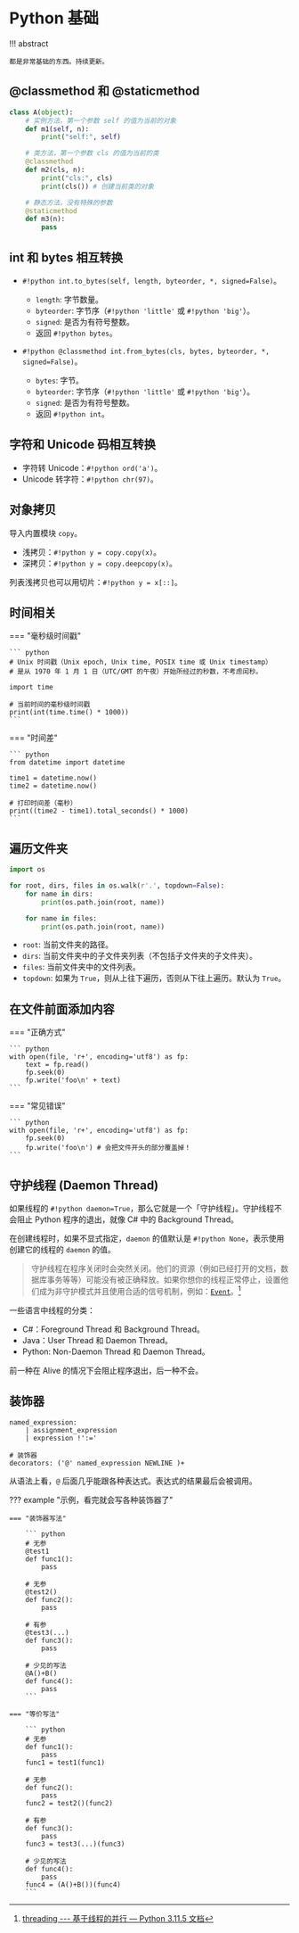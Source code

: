 # Python 基础

!!! abstract

    都是非常基础的东西。持续更新。

## @classmethod 和 @staticmethod

``` python
class A(object):
    # 实例方法，第一个参数 self 的值为当前的对象
    def m1(self, n):
        print("self:", self)

    # 类方法，第一个参数 cls 的值为当前的类
    @classmethod
    def m2(cls, n):
        print("cls:", cls)
        print(cls()) # 创建当前类的对象

    # 静态方法，没有特殊的参数
    @staticmethod
    def m3(n):
        pass
```

## int 和 bytes 相互转换

- `#!python int.to_bytes(self, length, byteorder, *, signed=False)`。
    - `length`: 字节数量。
    - `byteorder`: 字节序（`#!python 'little'` 或 `#!python 'big'`）。
    - `signed`: 是否为有符号整数。
    - 返回 `#!python bytes`。

- `#!python @classmethod int.from_bytes(cls, bytes, byteorder, *, signed=False)`。
    - `bytes`: 字节。
    - `byteorder`: 字节序（`#!python 'little'` 或 `#!python 'big'`）。
    - `signed`: 是否为有符号整数。
    - 返回 `#!python int`。

## 字符和 Unicode 码相互转换

- 字符转 Unicode：`#!python ord('a')`。
- Unicode 转字符：`#!python chr(97)`。

## 对象拷贝

导入内置模块 `copy`。

- 浅拷贝：`#!python y = copy.copy(x)`。
- 深拷贝：`#!python y = copy.deepcopy(x)`。

列表浅拷贝也可以用切片：`#!python y = x[::]`。

## 时间相关

=== "毫秒级时间戳"

    ``` python
    # Unix 时间戳（Unix epoch, Unix time, POSIX time 或 Unix timestamp）
    # 是从 1970 年 1 月 1 日（UTC/GMT 的午夜）开始所经过的秒数，不考虑闰秒。

    import time

    # 当前时间的毫秒级时间戳
    print(int(time.time() * 1000))
    ```

=== "时间差"

    ``` python
    from datetime import datetime

    time1 = datetime.now()
    time2 = datetime.now()

    # 打印时间差（毫秒）
    print((time2 - time1).total_seconds() * 1000)
    ```

## 遍历文件夹

``` python
import os

for root, dirs, files in os.walk(r'.', topdown=False):
    for name in dirs:
        print(os.path.join(root, name))

    for name in files:
        print(os.path.join(root, name))
```

- `root`: 当前文件夹的路径。
- `dirs`: 当前文件夹中的子文件夹列表（不包括子文件夹的子文件夹）。
- `files`: 当前文件夹中的文件列表。
- `topdown`: 如果为 `True`，则从上往下遍历，否则从下往上遍历。默认为 `True`。

## 在文件前面添加内容

=== "正确方式"

    ``` python
    with open(file, 'r+', encoding='utf8') as fp:
        text = fp.read()
        fp.seek(0)
        fp.write('foo\n' + text)
    ```

=== "常见错误"

    ``` python
    with open(file, 'r+', encoding='utf8') as fp:
        fp.seek(0)
        fp.write('foo\n') # 会把文件开头的部分覆盖掉！
    ```

## 守护线程 (Daemon Thread)

如果线程的 `#!python daemon=True`，那么它就是一个「守护线程」。守护线程不会阻止 Python 程序的退出，就像 C# 中的 Background Thread。

在创建线程时，如果不显式指定，`daemon` 的值默认是 `#!python None`，表示使用创建它的线程的 `daemon` 的值。

> 守护线程在程序关闭时会突然关闭。他们的资源（例如已经打开的文档，数据库事务等等）可能没有被正确释放。如果你想你的线程正常停止，设置他们成为非守护模式并且使用合适的信号机制，例如：[`Event`](https://docs.python.org/zh-cn/3/library/threading.html#threading.Event)。[^1]

一些语言中线程的分类：

- C#：Foreground Thread 和 Background Thread。
- Java：User Thread 和 Daemon Thread。
- Python: Non-Daemon Thread 和 Daemon Thread。

前一种在 Alive 的情况下会阻止程序退出，后一种不会。

## 装饰器

``` peg title="Parsing Expression Grammar (PEG)"
named_expression:
    | assignment_expression
    | expression !':='

# 装饰器
decorators: ('@' named_expression NEWLINE )+ 
```

从语法上看，`@` 后面几乎能跟各种表达式。表达式的结果最后会被调用。

??? example "示例，看完就会写各种装饰器了"

    === "装饰器写法"

        ``` python
        # 无参
        @test1
        def func1():
            pass

        # 无参
        @test2()
        def func2():
            pass

        # 有参
        @test3(...)
        def func3():
            pass

        # 少见的写法
        @A()+B()
        def func4():
            pass
        ```

    === "等价写法"

        ``` python
        # 无参
        def func1():
            pass
        func1 = test1(func1)

        # 无参
        def func2():
            pass
        func2 = test2()(func2)

        # 有参
        def func3():
            pass
        func3 = test3(...)(func3)

        # 少见的写法
        def func4():
            pass
        func4 = (A()+B())(func4)
        ```

[^1]: [threading --- 基于线程的并行 — Python 3.11.5 文档](https://docs.python.org/zh-cn/3/library/threading.html#thread-objects)
